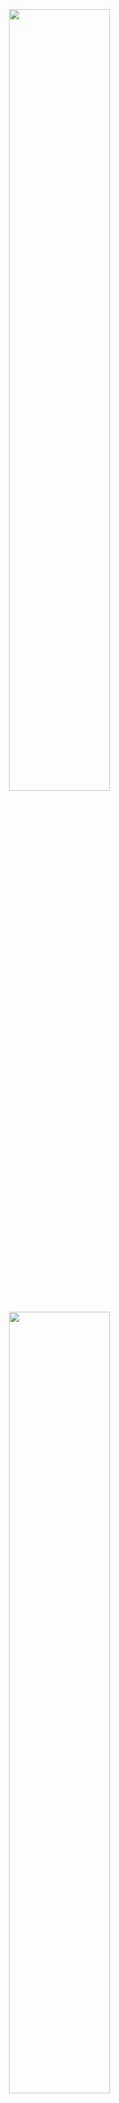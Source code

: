 <div align="center">
        <img width="60%" src="https://github-readme-stats.vercel.app/api?username=dolutattoo&show_icons=true&theme=react&count_private=true&include_all_commits=true"/>
        <img width="60%" src="https://github-readme-stats.vercel.app/api/top-langs/?username=dolutattoo&show_icons=true&layout=compact&theme=react"/>
        <img width="60%" src="https://github-readme-stats.vercel.app/api/pin/?username=dolutattoo&theme=react&repo=DoluMappingTool"/>
        <hr>
        <p>
                <a href="https://discord.gg/chicken">
                        <img src="https://cdn.discordapp.com/attachments/858791787987992626/874795777409548348/CRP_Banner.png"/>
                </a>
        </p>
</div>
